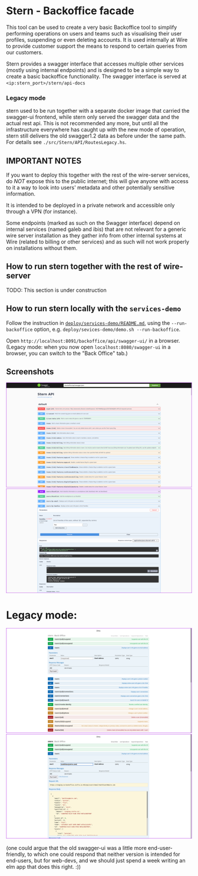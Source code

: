 Stern - Backoffice facade
=========================

This tool can be used to create a very basic Backoffice tool to simplify performing operations on users and teams such as visualising their user profiles, suspending or even deleting accounts. It is used internally at Wire to provide customer support the means to respond to certain queries from our customers.

Stern provides a swagger interface that accesses multiple other services (mostly using internal endpoints) and is designed to be a simple way to create a basic backoffice functionality. The swagger interface is served at `<ip:stern_port>/stern/api-docs`

### Legacy mode

stern used to be run together with a separate docker image that carried the swagger-ui frontend, while stern only served the swagger data and the actual rest api.  This is not recommended any more, but until all the infrastructure everywhere has caught up with the new mode of operation, stern still delivers the old swagger1.2 data as before under the same path.  For details see `./src/Stern/API/RoutesLegacy.hs`.

## IMPORTANT NOTES

If you want to deploy this together with the rest of the wire-server services, do _NOT_ expose this to the public internet; this will give anyone with access to it a way to look into users' metadata and other potentially sensitive information.

It is intended to be deployed in a private network and accessible only through a VPN (for instance).

Some endpoints (marked as such on the Swagger interface) depend on internal services (named galeb and ibis) that are not relevant for a generic wire server installation as they gather info from other internal systems at Wire (related to billing or other services) and as such will not work properly on installations without them.

## How to run stern together with the rest of wire-server

TODO: This section is under construction

## How to run stern locally with the `services-demo`

Follow the instruction in [`deploy/services-demo/README.md`](../../deploy/services-demo/README.md),
using the `--run-backoffice` option, e.g. `deploy/sevices-demo/demo.sh --run-backoffice`.

Open `http://localhost:8091/backoffice/api/swagger-ui/` in a browser.
(Legacy mode: when you now open `localhost:8080/swagger-ui` in a
browser, you can switch to the "Back Office" tab.)

## Screenshots

![screen shot 1](screenshots/a.png)
![screen shot 2](screenshots/b.png)

# Legacy mode:

![screen shot 1](screenshots/legacy/1.png)
![screen shot 2](screenshots/legacy/2.png)

(one could argue that the old swagger-ui was a little more
end-user-friendly, to which one could respond that neither version is
intended for end-users, but for web-devs, and we should just spend a
week writing an elm app that does this right.  :))
